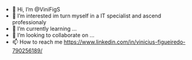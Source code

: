 - 👋 Hi, I’m @ViniFigS
- 👀 I’m interested im turn myself in a IT specialist and ascend professionaly 
- 🌱 I’m currently learning ...
- 💞️ I’m looking to collaborate on ...
- 📫 How to reach me https://www.linkedin.com/in/vinicius-figueiredo-790256189/

<!---
ViniFigS/ViniFigS is a ✨ special ✨ repository because its `README.md` (this file) appears on your GitHub profile.
You can click the Preview link to take a look at your changes.
--->
